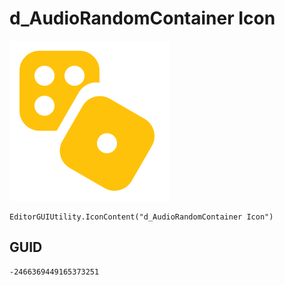 # d_AudioRandomContainer Icon
![](/img/d_AudioRandomContainer%20Icon.png)

``` CSharp
EditorGUIUtility.IconContent("d_AudioRandomContainer Icon")
```
## GUID
```
-2466369449165373251
```
